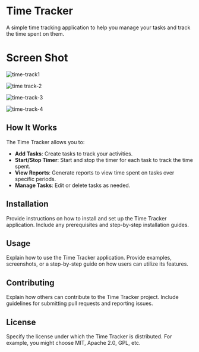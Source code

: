 # Time Tracker


A simple time tracking application to help you manage your tasks and track the time spent on them.
# Screen Shot
![time-track1](https://github.com/syedosama1/time-tracker/assets/111410324/5fc92e8b-4f51-4c76-a86d-98881be928ef)

![time track-2](https://github.com/syedosama1/time-tracker/assets/111410324/876ff25d-07f0-4662-bd47-6871e5493fe7)

![time-track-3](https://github.com/syedosama1/time-tracker/assets/111410324/4d06be1b-7c0c-426b-b37a-18cf80604d8e)

![time-track-4](https://github.com/syedosama1/time-tracker/assets/111410324/32034c07-d44c-4923-bc59-38a2ec0a1214)

## How It Works

The Time Tracker allows you to:

- **Add Tasks**: Create tasks to track your activities.
- **Start/Stop Timer**: Start and stop the timer for each task to track the time spent.
- **View Reports**: Generate reports to view time spent on tasks over specific periods.
- **Manage Tasks**: Edit or delete tasks as needed.

## Installation

Provide instructions on how to install and set up the Time Tracker application. Include any prerequisites and step-by-step installation guides.

## Usage

Explain how to use the Time Tracker application. Provide examples, screenshots, or a step-by-step guide on how users can utilize its features.

## Contributing

Explain how others can contribute to the Time Tracker project. Include guidelines for submitting pull requests and reporting issues.

## License

Specify the license under which the Time Tracker is distributed. For example, you might choose MIT, Apache 2.0, GPL, etc.

